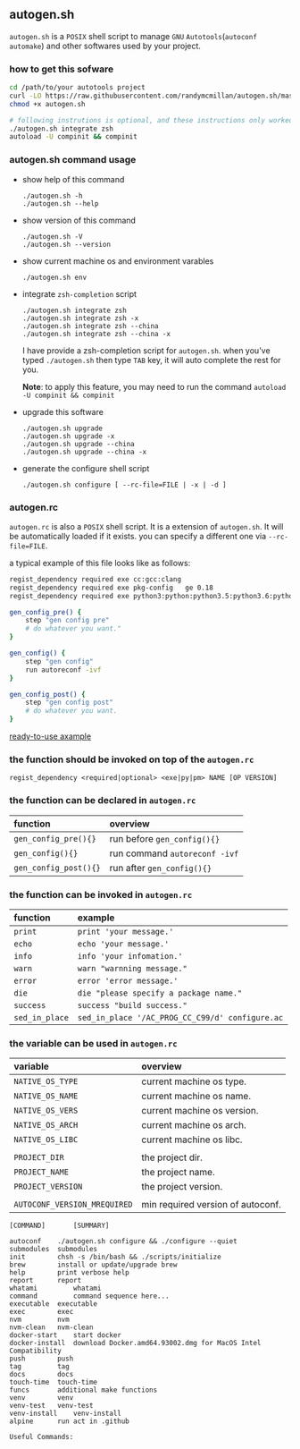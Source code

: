 ## autogen.sh

`autogen.sh` is a `POSIX` shell script to manage `GNU` `Autotools`(`autoconf` `automake`) and other softwares used by your project.

### how to get this sofware

```bash
cd /path/to/your autotools project
curl -LO https://raw.githubusercontent.com/randymcmillan/autogen.sh/master/autogen.sh
chmod +x autogen.sh

# following instrutions is optional, and these instructions only worked in zsh
./autogen.sh integrate zsh
autoload -U compinit && compinit
```

### autogen.sh command usage

*   show help of this command

        ./autogen.sh -h
        ./autogen.sh --help

*   show version of this command

        ./autogen.sh -V
        ./autogen.sh --version

*   show current machine os and environment varables

        ./autogen.sh env

*   integrate `zsh-completion` script

        ./autogen.sh integrate zsh
        ./autogen.sh integrate zsh -x
        ./autogen.sh integrate zsh --china
        ./autogen.sh integrate zsh --china -x
        
    I have provide a zsh-completion script for `autogen.sh`. when you've typed `./autogen.sh` then type `TAB` key, it will auto complete the rest for you.

    **Note**: to apply this feature, you may need to run the command `autoload -U compinit && compinit`

*   upgrade this software

        ./autogen.sh upgrade
        ./autogen.sh upgrade -x
        ./autogen.sh upgrade --china
        ./autogen.sh upgrade --china -x


*   generate the configure shell script

        ./autogen.sh configure [ --rc-file=FILE | -x | -d ]

### autogen.rc

`autogen.rc` is also a `POSIX` shell script. It is a extension of `autogen.sh`. It will be automatically loaded if it exists. you can specify a different one via `--rc-file=FILE`.

a typical example of this file looks like as follows:

```bash
regist_dependency required exe cc:gcc:clang
regist_dependency required exe pkg-config   ge 0.18
regist_dependency required exe python3:python:python3.5:python3.6:python3.7:python3.8:python3.9 ge 3.5

gen_config_pre() {
    step "gen config pre"
    # do whatever you want."
}

gen_config() {
    step "gen config"
    run autoreconf -ivf
}

gen_config_post() {
    step "gen config post"
    # do whatever you want.
}
```

[ready-to-use axample](https://raw.githubusercontent.com/leleliu008/autogen.sh/master/autogen.rc)

### the function should be invoked on top of the `autogen.rc`

```
regist_dependency <required|optional> <exe|py|pm> NAME [OP VERSION]
```

### the function can be declared in `autogen.rc`

function | overview
:-------- | :--------
`gen_config_pre(){}` | run before `gen_config(){}`
`gen_config(){}` | run command `autoreconf -ivf`
`gen_config_post(){}` | run after `gen_config(){}`

### the function can be invoked in `autogen.rc`
function | example
:-------- | :--------
`print`|`print 'your message.'`
`echo`|`echo 'your message.'`
`info`|`info 'your infomation.'`
`warn`|`warn "warnning message."`
`error`|`error 'error message.'`
`die`|`die "please specify a package name."`
`success`|`success "build success."`
`sed_in_place`|`sed_in_place '/AC_PROG_CC_C99/d' configure.ac`

### the variable can be used in `autogen.rc`
variable | overview
:--------- | :---------
`NATIVE_OS_TYPE` | current machine os type.
`NATIVE_OS_NAME` | current machine os name.
`NATIVE_OS_VERS` | current machine os version.
`NATIVE_OS_ARCH` | current machine os arch.
`NATIVE_OS_LIBC` | current machine os libc.
|||
`PROJECT_DIR` | the project dir.
`PROJECT_NAME` | the project name.
`PROJECT_VERSION` | the project version.
|||
`AUTOCONF_VERSION_MREQUIRED` | min required version of autoconf.
```
[COMMAND]		[SUMMARY]

autoconf 	./autogen.sh configure && ./configure --quiet	
submodules 	submodules	
init 		chsh -s /bin/bash && ./scripts/initialize	
brew 		install or update/upgrade brew	
help 		print verbose help	
report 		report	
whatami 		whatami	
command 		command sequence here...	
executable 	executable	
exec 		exec	
nvm 		nvm	
nvm-clean 	nvm-clean	
docker-start 	start docker	
docker-install 	download Docker.amd64.93002.dmg for MacOS Intel Compatibility	
push 		push
tag 		tag
docs 		docs
touch-time 	touch-time
funcs 		additional make functions
venv 		venv
venv-test 	venv-test
venv-install 	venv-install
alpine 		run act in .github

Useful Commands:


```
